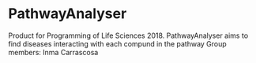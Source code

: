 # PathwayAnalyser
Product for Programming of Life Sciences 2018. PathwayAnalyser aims to find diseases interacting with each compund in the pathway
Group members: Inma Carrascosa

